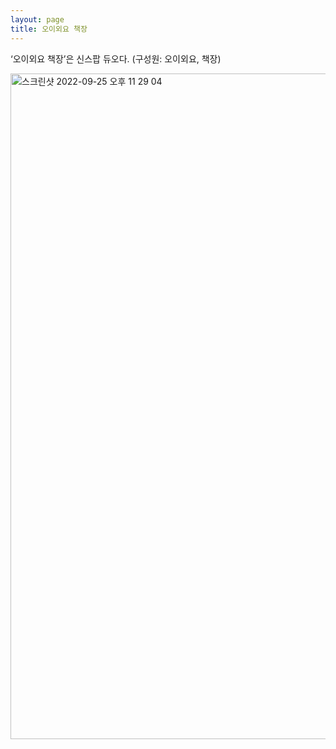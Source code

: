 ```yaml
---
layout: page
title: 오이외요 책장
---
```


‘오이외요 책장’은 신스팝 듀오다. (구성원: 오이외요, 책장)

<img width="1065" alt="스크린샷 2022-09-25 오후 11 29 04" src="https://user-images.githubusercontent.com/81041256/192148943-72db4fba-a8c8-4d4a-9ffb-14b3044f9fa0.png">

